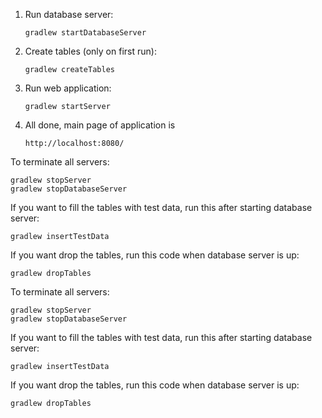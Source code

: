 1. Run database server:
    ```
    gradlew startDatabaseServer
    ```
    
2. Create tables (only on first run):
    ```
    gradlew createTables
    ```
    
3. Run web application:
    ```
    gradlew startServer
    ```
    
4. All done, main page of application is
    ```
    http://localhost:8080/
    ```
To terminate all servers:
```
gradlew stopServer
gradlew stopDatabaseServer
```

If you want to fill the tables with test data, run this after starting database server:
```
gradlew insertTestData
```

If you want drop the tables, run this code when database server is up:
```
gradlew dropTables
```
To terminate all servers:
```
gradlew stopServer
gradlew stopDatabaseServer
```

If you want to fill the tables with test data, run this after starting database server:
```
gradlew insertTestData
```

If you want drop the tables, run this code when database server is up:
```
gradlew dropTables
```
